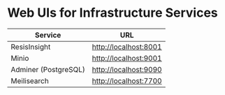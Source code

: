 # Web UIs for Infrastructure Services

| Service              | URL                                            |
| -------------------- | ---------------------------------------------- |
| ResisInsight         | [http://localhost:8001](http://localhost:8001) |
| Minio                | [http://localhost:9001](http://localhost:9001) |
| Adminer (PostgreSQL) | [http://localhost:9090](http://localhost:9090) |
| Meilisearch          | [http://localhost:7700](http://localhost:7700) |
